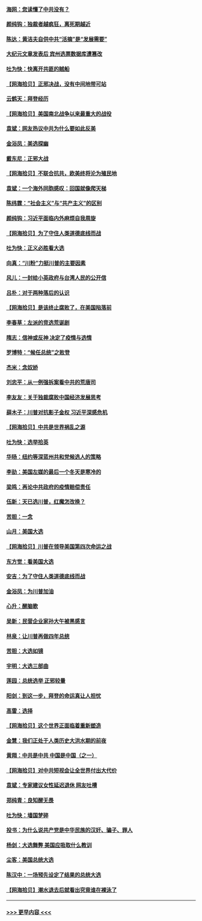 #### [海网：您读懂了中共没有？](../pages/nsc993/n12570487.md?t=11241051) 
#### [颜纯钩：独裁者越疯狂，离死期越近](../pages/nsc993/n12569055.md?t=11241051) 
#### [陈达：黄洁夫自供中共“活摘”是“发展需要”](../pages/nsc993/n12568541.md?t=11241051) 
#### [大纪元文章发表后 宾州选票数据库遭篡改](../pages/nsc993/n12568105.md?t=11241051) 
#### [吐为快：快离开共匪的贼船](../pages/nsc993/n12568462.md?t=11241051) 
#### [【网海拾贝】正邪决战，没有中间地带可站](../pages/nsc993/n12568439.md?t=11241051) 
#### [云鹤天：拜登经历](../pages/nsc993/n12567294.md?t=11241051) 
#### [【网海拾贝】美国南北战争以来最重大的战役](../pages/nsc993/n12567247.md?t=11241051) 
#### [袁斌：网友热议中共为什么要如此反美](../pages/nsc993/n12567162.md?t=11241051) 
#### [金浴凤：美选探幽](../pages/nsc993/n12567147.md?t=11241051) 
#### [戴东尼：正邪大战](../pages/nsc993/n12567033.md?t=11241051) 
#### [【网海拾贝】不联合抗共，欧美终将沦为殖民地](../pages/nsc993/n12565068.md?t=11241051) 
#### [袁斌：一个海外同胞感叹：回国就像爬天梯](../pages/nsc993/n12564986.md?t=11241051) 
#### [陈纬霆：“社会主义”与“共产主义”的区别](../pages/nsc993/n12562417.md?t=11241051) 
#### [颜纯钩：习近平面临内外麻烦自我周旋](../pages/nsc993/n12563356.md?t=11241051) 
#### [【网海拾贝】为了守住人类道德底线而战](../pages/nsc993/n12562542.md?t=11241051) 
#### [吐为快：正义必胜看大选](../pages/nsc993/n12561967.md?t=11241051) 
#### [向真：“川粉”力挺川普的主要因素](../pages/nsc993/n12560774.md?t=11241051) 
#### [风儿：一封给小英政府与台湾人民的公开信](../pages/nsc993/n12560581.md?t=11241051) 
#### [吕朴：对于两种落后的认识](../pages/nsc993/n12560492.md?t=11241051) 
#### [【网海拾贝】是该终止腐败了，在美国陷落前](../pages/nsc993/n12559936.md?t=11241051) 
#### [李春草：左派的竞选荒诞剧](../pages/nsc993/n12558380.md?t=11241051) 
#### [隋志：信神或反神 决定了疫情与选情](../pages/nsc993/n12558255.md?t=11241051) 
#### [罗博特：“候任总统”之败登](../pages/nsc993/n12558189.md?t=11241051) 
#### [杰米：念奴娇](../pages/nsc993/n12558174.md?t=11241051) 
#### [刘忠平：从一例强拆案看中共的荒唐司](../pages/nsc993/n12558036.md?t=11241051) 
#### [李友友：关于独裁腐败中国经济发展思考](../pages/nsc993/n12558004.md?t=11241051) 
#### [薛木子：川普对抗影子金权 习近平深感危机](../pages/nsc993/n12557342.md?t=11241051) 
#### [【网海拾贝】中共是世界祸乱之源](../pages/nsc993/n12555353.md?t=11241051) 
#### [吐为快：选举拾英](../pages/nsc993/n12555041.md?t=11241051) 
#### [华旸：纽约等深蓝州共和党候选人的策略](../pages/nsc993/n12554309.md?t=11241051) 
#### [李劼：美国左媒的最后一个冬天是寒冷的](../pages/nsc993/n12552947.md?t=11241051) 
#### [梁鸣：再论中共政府的疫情赔偿责任](../pages/nsc993/n12553012.md?t=11241051) 
#### [伍新：天已选川普，红魔怎改换？](../pages/nsc993/n12552970.md?t=11241051) 
#### [苦胆：一念](../pages/nsc993/n12552957.md?t=11241051) 
#### [山月：美国大选](../pages/nsc993/n12552446.md?t=11241051) 
#### [【网海拾贝】川普在领导美国第四次命运之战](../pages/nsc993/n12551973.md?t=11241051) 
#### [东方觉：看美国大选](../pages/nsc993/n12551647.md?t=11241051) 
#### [安吉：为了守住人类道德底线而战](../pages/nsc993/n12551111.md?t=11241051) 
#### [金浴凤：为川普加油](../pages/nsc993/n12551085.md?t=11241051) 
#### [心升：醒脑歌](../pages/nsc993/n12550984.md?t=11241051) 
#### [吴新：民营企业家孙大午被黑感言](../pages/nsc993/n12550656.md?t=11241051) 
#### [林泉：让川普再做四年总统](../pages/nsc993/n12550640.md?t=11241051) 
#### [苦胆：大选如镜](../pages/nsc993/n12550630.md?t=11241051) 
#### [宇明：大选三部曲](../pages/nsc993/n12550603.md?t=11241051) 
#### [莲园：总统选举 正邪较量](../pages/nsc993/n12550594.md?t=11241051) 
#### [阳剑：到这一步，拜登的命运真让人担忧](../pages/nsc993/n12549093.md?t=11241051) 
#### [高雷：选择](../pages/nsc993/n12549087.md?t=11241051) 
#### [【网海拾贝】这个世界正面临着重新塑造](../pages/nsc993/n12548326.md?t=11241051) 
#### [金慧：我们正处于人类历史大洪水期的前夜](../pages/nsc993/n12547914.md?t=11241051) 
#### [黄翔：中共是中共 中国是中国（之一）](../pages/nsc993/n12547576.md?t=11241051) 
#### [【网海拾贝】对中共短视会让全世界付出大代价](../pages/nsc993/n12546043.md?t=11241051) 
#### [袁斌：专家建议女性延迟退休 网友吐槽](../pages/nsc993/n12545424.md?t=11241051) 
#### [郑纯青：良知醒无畏](../pages/nsc993/n12545394.md?t=11241051) 
#### [吐为快：墙国梦碎](../pages/nsc993/n12545309.md?t=11241051) 
#### [投书：为什么说共产党是中华民族的汉奸、骗子、罪人](../pages/nsc993/n12545089.md?t=11241051) 
#### [杨剑：大选舞弊 美国应吸取什么教训](../pages/nsc993/n12543937.md?t=11241051) 
#### [尘客：美国总统大选](../pages/nsc993/n12543828.md?t=11241051) 
#### [陈汉中：一场预先设定了结果的总统大选](../pages/nsc993/n12543564.md?t=11241051) 
#### [【网海拾贝】潮水退去后就看出究竟谁在裸泳了](../pages/nsc993/n12543321.md?t=11241051) 

----
#### [ >>> 更早内容 <<< ](../indexes/nsc993-earlier.md)
